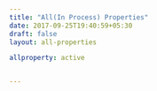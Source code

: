 ```yaml
---
title: "All(In Process) Properties"
date: 2017-09-25T19:40:59+05:30
draft: false
layout: all-properties

allproperty: active


---
```

